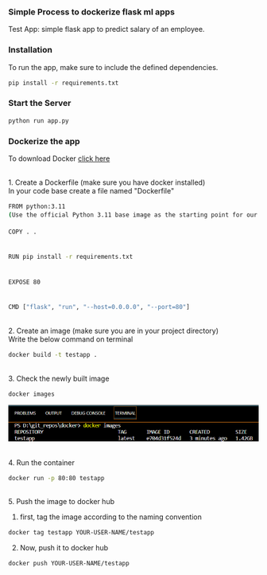 ### Simple Process to dockerize flask ml apps

Test App: simple flask app to predict salary of an employee.


### Installation

To run the app, make sure to include the defined dependencies.
```bash
pip install -r requirements.txt
```

### Start the Server
```bash
python run app.py
```

### Dockerize the app
To download Docker [click here](https://www.docker.com/products/docker-desktop/)

<br>1. Create a Dockerfile (make sure you have docker installed)<br>
In your code base create a file named "Dockerfile"
```bash
FROM python:3.11
(Use the official Python 3.11 base image as the starting point for our container.)

COPY . .


RUN pip install -r requirements.txt


EXPOSE 80


CMD ["flask", "run", "--host=0.0.0.0", "--port=80"]


```

<br>2. Create an image (make sure you are in your project directory)<br>
Write the below command on terminal
```bash
docker build -t testapp . 
```

<br>3. Check the newly built image
```bash
docker images
```
<img src = "./image.png">

<br>4. Run the container
```bash
docker run -p 80:80 testapp
```

<br>5. Push the image to docker hub <br>
1. first, tag the image according to the naming convention<br>
```bash
docker tag testapp YOUR-USER-NAME/testapp
```

2. Now, push it to docker hub

```bash
docker push YOUR-USER-NAME/testapp
```